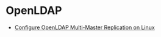 
# OpenLDAP

* [Configure OpenLDAP Multi-Master Replication on Linux](http://www.itzgeek.com/how-tos/linux/centos-how-tos/configure-openldap-multi-master-replication-linux.html)
